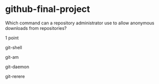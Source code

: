 # github-final-project

Which command can a repository administrator use to allow anonymous downloads from repositories?

1 point

git-shell


git-am


git-daemon


git-rerere
